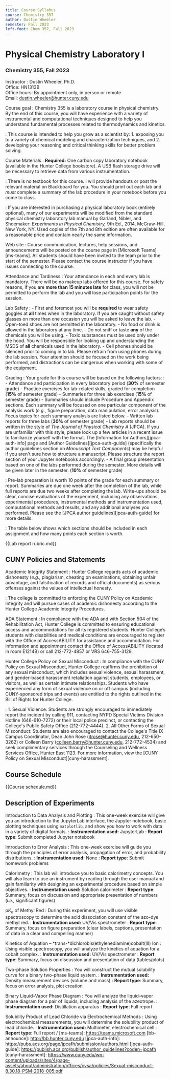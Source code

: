 ```yaml
---
title: Course Syllabus
course: Chemistry 357
author: Dustin Wheeler
semester: Fall 2023
left-foot: Chem 357, Fall 2023
---
```


# Physical Chemistry Laboratory I

### Chemistry 355, Fall 2023

Instructor
: Dustin Wheeler, Ph.D.  
Office: HN1313B  
Office hours: By appointment only, in person or remote  
Email: <dustin.wheeler@hunter.cuny.edu>

Course goal
: Chemistry 355 is a laboratory course in physical chemistry. By the end of this course, you will have experience with a variety of instrumental and computational techniques designed to help you understand fundamental processes related to thermodynamics and kinetics.

: This course is intended to help you grow as a scientist by: 1. exposing you to a variety of chemical modeling and characterization techniques, and 2. developing your reasoning and critical thinking skills for better problem solving.

Course Materials
: **Required:** One carbon copy laboratory notebook (available in the Hunter College bookstore). A USB flash storage drive will be necessary to retrieve data from various instrumentation.

: There is no textbook for this course. I will provide handouts or post the relevant material on Blackboard for you. You should print out each lab and _must_ complete a summary of the lab procedure in your notebook before you come to class.

: If you are interested in purchasing a physical laboratory book (entirely optional), many of our experiments will be modified from the standard physical chemistry laboratory lab manual by Garland, Nibler, and Shoemaker: _Experiments in Physical Chemistry,_ 9th Ed., 2014, McGraw-Hill, New York, NY. Used copies of the 7th and 8th edition are often available for a reasonable price and contain nearly the same information.

Web site
: Course communication, lectures, help sessions, and announcements will be posted on the course page in [Microsoft Teams][ms-teams]. All students should have been invited to the team prior to the start of the semester. Please contact the course instructor if you have issues connecting to the course. <!--Instructions on how to access the course website on Blackboard can be found on the [Hunter College BlackBoard Announcement page][bb-announce]. In addition to instructions for individual labs, announcements and additional resources will occasionally be posted on Blackboard. -->

Attendance and Tardiness
: Your attendance in each and every lab is mandatory. There will be no makeup labs offered for this course. For safety reasons, if you are **more than 15 minutes late** for class, you will not be permitted to perform the lab and you will lose participation points for the session.

<!-- BREAK -->

Lab Safety
: 
	- First and foremost you will be **required** to wear safety goggles at **all** times when in the laboratory. If you are caught without safety glasses on more than one occasion you will be asked to leave the lab.
	- Open-toed shoes are not permitted in the laboratory. 
	- No food or drink is allowed in the laboratory at any time. 
	- Do not sniff or taste **any** of the chemicals you will be using. 
	- Toxic substances must be used only under the hood. You will be responsible for looking up and understanding the MSDS of **all** chemicals used in the laboratory. 
	- Cell phones should be silenced prior to coming in to lab. Please refrain from using phones during the lab session. Your attention should be focused on the work being performed, and distractions can be dangerous when working with some of the equipment.

Grading
: Your grade for this course will be based on the following factors:
: 
	- Attendance and participation in every laboratory period (**30%** of semester grade) 
	- Practice exercises for lab-related skills, graded for completion (**15%** of semester grade)
	- Summaries for three lab exercises (**15%** of semester grade) 
		- Summaries should include Procedure and Appendix sections. Each summary will be focused on one particular component of the analysis work (_e.g.,_ figure preparation, data manipulation, error analysis). Focus topics for each summary analysis are listed below. 
	- Written lab reports for three labs (**30%** of semester grade) 
		- Lab reports should be written in the style of _The Journal of Physical Chemistry A_ (JPCA). If you are unfamiliar with this style, please look up a few articles in a recent issue to familiarize yourself with the format. The [Information for Authors][jpca-auth-info] page and [Author Guidelines][jpca-auth-guide] (specifically the author guidelines section on _Manuscript Text Components_) may be helpful if you aren't sure how to structure a manuscript. Please structure the report section of your Jupyter notebooks accordingly. 
	- A final group presentation based on one of the labs performed during the semester. More details will be given later in the semester. (**10%** of semester grade)

: Pre-lab preparation is worth 10 points of the grade for each summary or report. Summaries are due one week after the completion of the lab, while full reports are due two weeks after completing the lab. Write-ups should be clear, concise evaluations of the experiment, including any observations, experimental procedures, instrumental methods and instrumentation used, computational methods and results, and any additional analyses you performed. Please see the [JPCA author guidelines][jpca-auth-guide] for more details.

: The table below shows which sections should be included in each assignment and how many points each section is worth.

<!--BREAK-->

{{Lab report rubric.md}}

<!--BREAK-->

## CUNY Policies and Statements

Academic Integrity Statement
: Hunter College regards acts of academic dishonesty (_e.g.,_ plagiarism, cheating on examinations, obtaining unfair advantage, and falsification of records and official documents) as serious offenses against the values of intellectual honesty.

: The college is committed to enforcing the CUNY Policy on Academic Integrity and will pursue cases of academic dishonesty according to the Hunter College Academic Integrity Procedures.

ADA Statement
: In compliance with the ADA and with Section 504 of the Rehabilitation Act, Hunter College is committed to ensuring educational access and accommodations for all its registered students. Hunter College’s students with disabilities and medical conditions are encouraged to register with the Office of AccessABILITY for assistance and accommodation. For information and appointment contact the Office of AccessABILITY (located in room E1214B) or call 212-772-4857 or VRS 646-755-3129.

Hunter College Policy on Sexual Misconduct
: In compliance with the CUNY Policy on Sexual Misconduct, Hunter College reaffirms the prohibition of any sexual misconduct, which includes sexual violence, sexual harassment, and gender-based harassment retaliation against students, employees, or visitors, as well as certain intimate relationships. Students who have experienced any form of sexual violence on or off campus (including CUNY-sponsored trips and events) are entitled to the rights outlined in the Bill of Rights for Hunter College.

: 
	1. Sexual Violence: Students are strongly encouraged to immediately report the incident by calling 911, contacting NYPD Special Victims Division Hotline (646-610-7272) or their local police precinct, or contacting the College's Public Safety Office (212-772-4444). 
	2. All Other Forms of Sexual Misconduct: Students are also encouraged to contact the College's Title IX Campus Coordinator, Dean John Rose (<jtrose@hunter.cuny.edu>, 212-650-3262) or Colleen Barry (<colleen.barry@hunter.cuny.edu>, 212-772-4534) and seek complimentary services through the Counseling and Wellness Services Office, Hunter East 1123. For more information, view the [CUNY Policy on Sexual Misconduct][cuny-harassment].

<!-- BREAK -->

## Course Schedule

{{Course schedule.md}}

<!--BREAK-->

## Description of Experiments

Introduction to Data Analysis and Plotting
: This one-week exercise will give you an introduction to the JupyterLab interface, the Jupyter notebook, basic plotting techniques using `matplotlib`, and show you how to work with data in a variety of digital formats.
: **Instrumentation used:** JupyterLab
: **Report type**: Submit completed Jupyter notebook

Introduction to Error Analysis
: This one-week exercise will guide you through the principles of error analysis, propagation of error, and probability distributions.
: **Instrumentation used:** None
: **Report type**: Submit homework problems

Calorimetry
: This lab will introduce you to basic calorimetry concepts. You will also learn to use an instrument by reading through the user manual and gain familiarity with designing an experimental procedure based on simple objectives. 
: **Instrumentation used:** Solution calorimeter
: **Report type**: Summary, focus on discussion and appropriate presentation of numbers (_i.e.,_ significant figures)

p*K<sub>a</sub>* of Methyl Red
: During this experiment, you will use visible spectroscopy to determine the acid dissociation constant of the azo-dye methyl red. 
: **Instrumentation used:** UV/Vis spectrometer
: **Report type**: Summary, focus on figure preparation (clear labels, captions, presentation of data in a clear and compelling manner)

Kinetics of Aquation – *trans-*dichlorobis(ethylenediamine)cobalt(III) Ion
: Using visible spectroscopy, you will analyze the kinetics of aquation for a cobalt complex. 
: **Instrumentation used:** UV/Vis spectrometer
: **Report type**: Summary, focus on discussion and presentation of data (tables/plots)

<!--BREAK-->

Two-phase Solution Properties
: You will construct the mutual solubility curve for a binary two-phase liquid system.
: **Instrumentation used:** Density measurement devices (volume and mass)
: **Report type**: Summary, focus on error analysis, plot creation

Binary Liquid–Vapor Phase Diagram
: You will analyze the liquid–vapor phase diagram for a pair of liquids, including analysis of the azeotrope.
: **Instrumentation used:** Distillation apparatus
: **Report type**: Full report

Solubility Product of Lead Chloride via Electrochemical Methods
: Using electrochemical measurements, you will determine the solubility product of lead chloride.
: **Instrumentation used:** Multimeter, electrochemical cell
: **Report type**: Full report
/
[ms-teams]: https://teams.microsoft.com
[bb-announce]: http://bb.hunter.cuny.edu
[jpca-auth-info]: https://pubs.acs.org/page/jpcafh/submission/authors.html
[jpca-auth-guide]: https://publish.acs.org/publish/author_guidelines?coden=jpcafh
[cuny-harassment]: https://www.cuny.edu/wp-content/uploads/sites/4/page-assets/about/administration/offices/ovsa/policies/Sexual-misconduct-8.30.18-PSM-2018-005.pdf
